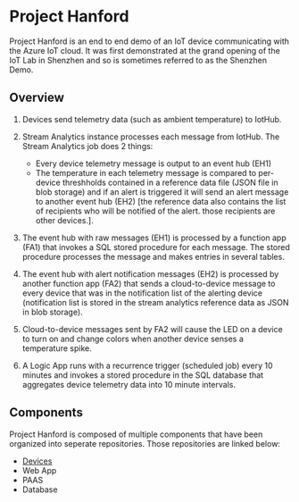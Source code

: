 # Project Hanford
Project Hanford is an end to end demo of an IoT device communicating with the Azure IoT cloud. It was first demonstrated at the grand opening of the IoT Lab in Shenzhen and so is sometimes referred to as the Shenzhen Demo.

## Overview

1. Devices send telemetry data (such as ambient temperature) to IotHub.
2. Stream Analytics instance processes each message from IotHub. The Stream Analytics job does 2 things:
	* Every device telemetry message is output to an event hub (EH1)
	* The temperature in each telemetry message is compared to per-device threshholds contained in a reference data file (JSON file in blob storage) and if an alert is triggered it will send an alert message to another event hub (EH2) [the reference data also contains the list of recipients who will be notified of the alert. those recipients are other devices.].

3. The event hub with raw messages (EH1) is processed by a function app (FA1) that invokes a SQL stored procedure for each message. The stored procedure processes the message and makes entries in several tables.
4. The event hub with alert notification messages (EH2) is processed by another function app (FA2) that sends a cloud-to-device message to every device that was in the notification list of the alerting device (notification list is stored in the stream analytics reference data as JSON in blob storage).
5. Cloud-to-device messages sent by FA2 will cause the LED on a device to turn on and change colors when another device senses a temperature spike.
6. A Logic App runs with a recurrence trigger (scheduled job) every 10 minutes and invokes a stored procedure in the SQL database that aggregates device telemetry data into 10 minute intervals.


## Components

Project Hanford is composed of multiple components that have been organized into seperate repositories. Those repositories are linked below:

- [Devices](https://github.com/Redcley/iotil-hanford-device)
- Web App
- PAAS
- Database

